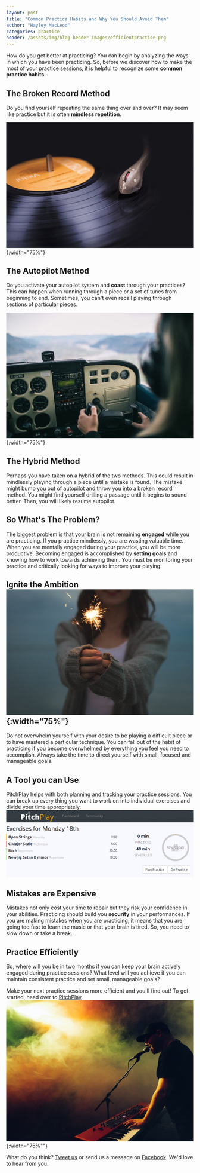 ```yaml
---
layout: post
title: "Common Practice Habits and Why You Should Avoid Them"
author: "Hayley MacLeod"
categories: practice
header: /assets/img/blog-header-images/efficientpractice.png
---
```


How do you get better at practicing? You can begin by analyzing the ways
in which you have been practicing. So, before we discover how to
make the most of your practice sessions, it is helpful to recognize some **common
practice habits**.

## The Broken Record Method
Do you find yourself repeating the same thing over and over? It may seem like
practice but it is often __mindless repetition__.

![](/assets/img/2016-04-22/record.jpg){:width="75%"}


## The Autopilot Method
Do you activate your autopilot system and __coast__ through your practices? This can happen
when running through a piece or a set of tunes from beginning to end. Sometimes,
you can't even recall playing through sections of particular pieces.

![](/assets/img/2016-04-22/autopilot.jpg){:width="75%"}


## The Hybrid Method
Perhaps you have taken on a hybrid of the two methods. This could result in mindlessly playing through a piece until
a mistake is found. The mistake might bump you out of autopilot and throw you into a broken
record method. You might find yourself drilling a passage until it begins to sound better. Then, you will likely resume autopilot.

## So What's The Problem?
The biggest problem is that your brain is not remaining __engaged__ while you are
practicing. If you practice mindlessly, you are wasting valuable time.
 When you are mentally engaged during your practice, you will be more productive.
Becoming engaged is accomplished by __setting goals__ and knowing how to work
towards achieving them. You must be monitoring your practice and critically
looking for ways to improve your playing.

## Ignite the Ambition ![](/assets/img/2016-04-22/ignite.jpg){:width="75%"}

Do not overwhelm yourself with your desire to be playing a difficult piece or to have mastered a
particular technique. You can fall out of the habit of practicing if you become overwhelmed
by everything you feel you need to accomplish. Always take the time to direct yourself with small,
focused and manageable goals.

## A Tool you can Use

[PitchPlay](https://pitchplay.io/) helps with both [planning and tracking](http://blog.pitchplay.io/pitchplay/planning-tracking-practice)
your practice sessions. You can
break up every thing you want to work on into individual exercises and divide your time
appropriately.
![](/assets/img/2016-04-18/image5.png)

## Mistakes are Expensive

Mistakes not only cost your time to repair but they risk your confidence in your abilities.
Practicing should build you **security** in your performances. If you are making mistakes when you are
practicing, it means
that you are going too fast to learn the music or that your brain is tired. So, you need to
slow down or take a break.

## Practice Efficiently

So, where will you be in two months if you can keep your brain actively engaged during practice sessions?
What level will you achieve if you can maintain consistent practice and
set small, manageable goals?

Make your next practice sessions more efficient and you'll find out! To get started, head over to [PitchPlay](https://pitchplay.io/).![](/assets/img/2016-04-22/perform.jpeg){:width="75%""}



What do you think? [Tweet us](https://twitter.com/pitchplayio) or send us a message on [Facebook](https://www.facebook.com/pitchplayio/). We'd love to hear from you.
